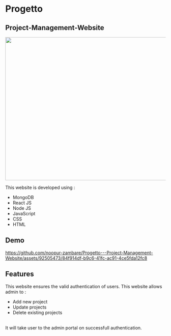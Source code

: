 # Progetto #

## Project-Management-Website ##

<img src="https://user-images.githubusercontent.com/92505473/187043066-6f236444-3121-454a-82a5-935f955d9418.png" width="800" height="450">

This website is developed using :
* MongoDB
* React JS
* Node JS
* JavaScript
* CSS
* HTML

## Demo

https://github.com/noopur-zambare/Progetto---Project-Management-Website/assets/92505473/84f914df-b9c6-41fc-ac91-4ce5fda12fc8

## Features ##

This website ensures the valid authentication of users. This website allows admin to :
* Add new project
* Update projects
* Delete existing projects
<br>
It will take user to the admin portal on successfull authentication. 
